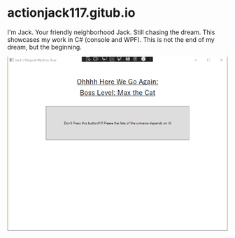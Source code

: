 # actionjack117.gitub.io
I'm Jack. Your friendly neighborhood Jack. Still chasing the dream.  This showcases my work in C# (console and WPF). This is not the end of my dream, but the beginning.

![Screenshot of a comment on a GitHub issue showing an image, added in the Markdown, of an Octocat smiling and raising a tentacle.](https://github.com/actionjack117/actionjack117.gitub.io/blob/main/Final%20Project%2001.png)
